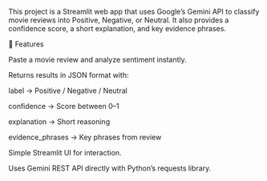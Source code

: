 This project is a Streamlit web app that uses Google’s Gemini API to classify movie reviews into Positive, Negative, or Neutral.
It also provides a confidence score, a short explanation, and key evidence phrases.

🚀 Features

Paste a movie review and analyze sentiment instantly.

Returns results in JSON format with:

label → Positive / Negative / Neutral

confidence → Score between 0–1

explanation → Short reasoning

evidence_phrases → Key phrases from review

Simple Streamlit UI for interaction.

Uses Gemini REST API directly with Python’s requests library.
